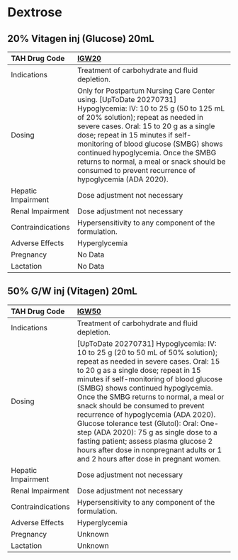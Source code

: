 # Dextrose

## 20% Vitagen inj (Glucose) 20mL

| TAH Drug Code      | [IGW20](https://www.tahsda.org.tw/drugs/hissearch.php?drug_code=IGW20)                                                                                                                                                                                                                                                                                                                                                   |
|:-------------------|:-------------------------------------------------------------------------------------------------------------------------------------------------------------------------------------------------------------------------------------------------------------------------------------------------------------------------------------------------------------------------------------------------------------------------|
| Indications        | Treatment of carbohydrate and fluid depletion.                                                                                                                                                                                                                                                                                                                                                                           |
| Dosing             | Only for Postpartum Nursing Care Center using. [UpToDate 20270731] Hypoglycemia: IV: 10 to 25 g (50 to 125 mL of 20% solution); repeat as needed in severe cases. Oral: 15 to 20 g as a single dose; repeat in 15 minutes if self-monitoring of blood glucose (SMBG) shows continued hypoglycemia. Once the SMBG returns to normal, a meal or snack should be consumed to prevent recurrence of hypoglycemia (ADA 2020). |
| Hepatic Impairment | Dose adjustment not necessary                                                                                                                                                                                                                                                                                                                                                                                            |
| Renal Impairment   | Dose adjustment not necessary                                                                                                                                                                                                                                                                                                                                                                                            |
| Contraindications  | Hypersensitivity to any component of the formulation.                                                                                                                                                                                                                                                                                                                                                                    |
| Adverse Effects    | Hyperglycemia                                                                                                                                                                                                                                                                                                                                                                                                            |
| Pregnancy          | No Data                                                                                                                                                                                                                                                                                                                                                                                                                  |
| Lactation          | No Data                                                                                                                                                                                                                                                                                                                                                                                                                  |

## 50% G/W inj (Vitagen) 20mL

| TAH Drug Code      | [IGW50](https://www.tahsda.org.tw/drugs/hissearch.php?drug_code=IGW50)                                                                                                                                                                                                                                                                                                                                                                                                                                                                                                                       |
|:-------------------|:---------------------------------------------------------------------------------------------------------------------------------------------------------------------------------------------------------------------------------------------------------------------------------------------------------------------------------------------------------------------------------------------------------------------------------------------------------------------------------------------------------------------------------------------------------------------------------------------|
| Indications        | Treatment of carbohydrate and fluid depletion.                                                                                                                                                                                                                                                                                                                                                                                                                                                                                                                                               |
| Dosing             | [UpToDate 20270731] Hypoglycemia: IV: 10 to 25 g (20 to 50 mL of 50% solution); repeat as needed in severe cases. Oral: 15 to 20 g as a single dose; repeat in 15 minutes if self-monitoring of blood glucose (SMBG) shows continued hypoglycemia. Once the SMBG returns to normal, a meal or snack should be consumed to prevent recurrence of hypoglycemia (ADA 2020). Glucose tolerance test (Glutol): Oral: One-step (ADA 2020): 75 g as single dose to a fasting patient; assess plasma glucose 2 hours after dose in nonpregnant adults or 1 and 2 hours after dose in pregnant women. |
| Hepatic Impairment | Dose adjustment not necessary                                                                                                                                                                                                                                                                                                                                                                                                                                                                                                                                                                |
| Renal Impairment   | Dose adjustment not necessary                                                                                                                                                                                                                                                                                                                                                                                                                                                                                                                                                                |
| Contraindications  | Hypersensitivity to any component of the formulation.                                                                                                                                                                                                                                                                                                                                                                                                                                                                                                                                        |
| Adverse Effects    | Hyperglycemia                                                                                                                                                                                                                                                                                                                                                                                                                                                                                                                                                                                |
| Pregnancy          | Unknown                                                                                                                                                                                                                                                                                                                                                                                                                                                                                                                                                                                      |
| Lactation          | Unknown                                                                                                                                                                                                                                                                                                                                                                                                                                                                                                                                                                                      |

